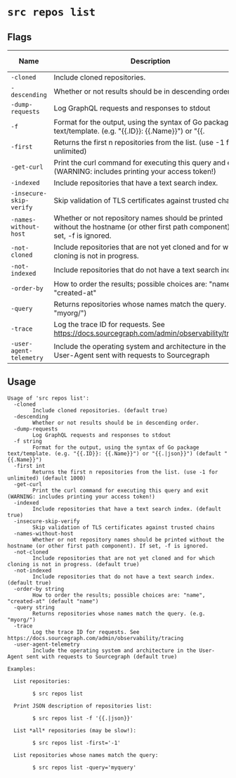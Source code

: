 # `src repos list`


## Flags

| Name | Description | Default Value |
|------|-------------|---------------|
| `-cloned` | Include cloned repositories. | `true` |
| `-descending` | Whether or not results should be in descending order. | `false` |
| `-dump-requests` | Log GraphQL requests and responses to stdout | `false` |
| `-f` | Format for the output, using the syntax of Go package text/template. (e.g. "{{.ID}}: {{.Name}}") or "{{.|json}}") | `{{.Name}}` |
| `-first` | Returns the first n repositories from the list. (use -1 for unlimited) | `1000` |
| `-get-curl` | Print the curl command for executing this query and exit (WARNING: includes printing your access token!) | `false` |
| `-indexed` | Include repositories that have a text search index. | `true` |
| `-insecure-skip-verify` | Skip validation of TLS certificates against trusted chains | `false` |
| `-names-without-host` | Whether or not repository names should be printed without the hostname (or other first path component). If set, -f is ignored. | `false` |
| `-not-cloned` | Include repositories that are not yet cloned and for which cloning is not in progress. | `true` |
| `-not-indexed` | Include repositories that do not have a text search index. | `true` |
| `-order-by` | How to order the results; possible choices are: "name", "created-at" | `name` |
| `-query` | Returns repositories whose names match the query. (e.g. "myorg/") |  |
| `-trace` | Log the trace ID for requests. See https://docs.sourcegraph.com/admin/observability/tracing | `false` |
| `-user-agent-telemetry` | Include the operating system and architecture in the User-Agent sent with requests to Sourcegraph | `true` |


## Usage

```
Usage of 'src repos list':
  -cloned
    	Include cloned repositories. (default true)
  -descending
    	Whether or not results should be in descending order.
  -dump-requests
    	Log GraphQL requests and responses to stdout
  -f string
    	Format for the output, using the syntax of Go package text/template. (e.g. "{{.ID}}: {{.Name}}") or "{{.|json}}") (default "{{.Name}}")
  -first int
    	Returns the first n repositories from the list. (use -1 for unlimited) (default 1000)
  -get-curl
    	Print the curl command for executing this query and exit (WARNING: includes printing your access token!)
  -indexed
    	Include repositories that have a text search index. (default true)
  -insecure-skip-verify
    	Skip validation of TLS certificates against trusted chains
  -names-without-host
    	Whether or not repository names should be printed without the hostname (or other first path component). If set, -f is ignored.
  -not-cloned
    	Include repositories that are not yet cloned and for which cloning is not in progress. (default true)
  -not-indexed
    	Include repositories that do not have a text search index. (default true)
  -order-by string
    	How to order the results; possible choices are: "name", "created-at" (default "name")
  -query string
    	Returns repositories whose names match the query. (e.g. "myorg/")
  -trace
    	Log the trace ID for requests. See https://docs.sourcegraph.com/admin/observability/tracing
  -user-agent-telemetry
    	Include the operating system and architecture in the User-Agent sent with requests to Sourcegraph (default true)

Examples:

  List repositories:

    	$ src repos list

  Print JSON description of repositories list:

    	$ src repos list -f '{{.|json}}'

  List *all* repositories (may be slow!):

    	$ src repos list -first='-1'

  List repositories whose names match the query:

    	$ src repos list -query='myquery'



```
	
